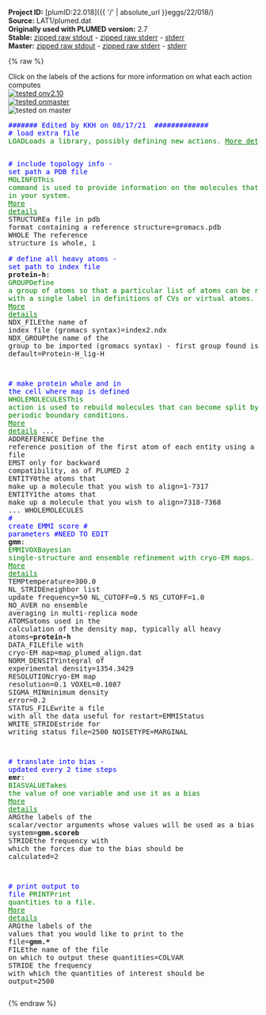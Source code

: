 **Project ID:** [plumID:22.018]({{ '/' | absolute_url }}eggs/22/018/)  
**Source:** LAT1/plumed.dat  
**Originally used with PLUMED version:** 2.7  
**Stable:** [zipped raw stdout](plumed.dat.plumed.stdout.txt.zip) - [zipped raw stderr](plumed.dat.plumed.stderr.txt.zip) - [stderr](plumed.dat.plumed.stderr)  
**Master:** [zipped raw stdout](plumed.dat.plumed_master.stdout.txt.zip) - [zipped raw stderr](plumed.dat.plumed_master.stderr.txt.zip) - [stderr](plumed.dat.plumed_master.stderr)  

{% raw %}
<div class="plumedpreheader">
<div class="headerInfo" id="value_details_data/LAT1/plumed.dat"> Click on the labels of the actions for more information on what each action computes </div>
<div class="containerBadge">
<div class="headerBadge"><a href="plumed.dat.plumed.stderr"><img src="https://img.shields.io/badge/v2.10-failed-red.svg" alt="tested onv2.10" /></a></div>
<div class="headerBadge"><a href="plumed.dat.plumed_master.stderr"><img src="https://img.shields.io/badge/master-failed-red.svg" alt="tested onmaster" /></a></div>
<div class="headerBadge"><img src="https://img.shields.io/badge/with-LOAD-yellow.svg" alt="tested on master" /></div>
</div>
</div>
<pre class="plumedlisting">
<span style="color:blue" class="comment">####### Edited by KKH on 08/17/21  #############</span>
<span style="color:blue" class="comment"># load extra file</span>
<span class="plumedtooltip" style="color:green">LOAD<span class="right">Loads a library, possibly defining new actions. <a href="https://www.plumed.org/doc-master/user-doc/html/LOAD" style="color:green">More details</a><i></i></span></span> <span class="plumedtooltip">FILE<span class="right">file to be loaded<i></i></span></span>=EMMIVox.cpp

<span style="color:blue" class="comment"># include topology info - set path a PDB file</span>
<span style="display:none;" id="data/LAT1/plumed.dat">The LOAD action with label <b></b> calculates something</span><span class="plumedtooltip" style="color:green">MOLINFO<span class="right">This command is used to provide information on the molecules that are present in your system. <a href="https://www.plumed.org/doc-master/user-doc/html/MOLINFO" style="color:green">More details</a><i></i></span></span> <span class="plumedtooltip">STRUCTURE<span class="right">a file in pdb format containing a reference structure<i></i></span></span>=gromacs.pdb <span class="plumedtooltip">WHOLE<span class="right"> The reference structure is whole, i<i></i></span></span>
<br/><span style="color:blue" class="comment"># define all heavy atoms - set path to index file</span>
<b name="data/LAT1/plumed.datprotein-h" onclick='showPath("data/LAT1/plumed.dat","data/LAT1/plumed.datprotein-h","data/LAT1/plumed.datprotein-h","brown")'>protein-h</b>: <span class="plumedtooltip" style="color:green">GROUP<span class="right">Define a group of atoms so that a particular list of atoms can be referenced with a single label in definitions of CVs or virtual atoms. <a href="https://www.plumed.org/doc-master/user-doc/html/GROUP" style="color:green">More details</a><i></i></span></span> <span class="plumedtooltip">NDX_FILE<span class="right">the name of index file (gromacs syntax)<i></i></span></span>=index2.ndx <span class="plumedtooltip">NDX_GROUP<span class="right">the name of the group to be imported (gromacs syntax) - first group found is used by default<i></i></span></span>=Protein-H_lig-H

<span style="color:blue" class="comment"># make protein whole and in the cell where map is defined</span>
<span style="display:none;" id="data/LAT1/plumed.datprotein-h">The GROUP action with label <b>protein-h</b> calculates something</span><span class="plumedtooltip" style="color:green">WHOLEMOLECULES<span class="right">This action is used to rebuild molecules that can become split by the periodic boundary conditions. <a href="https://www.plumed.org/doc-master/user-doc/html/WHOLEMOLECULES" style="color:green">More details</a><i></i></span></span> ...
<span class="plumedtooltip">ADDREFERENCE<span class="right"> Define the reference position of the first atom of each entity using a PDB file<i></i></span></span>
<span class="plumedtooltip">EMST<span class="right"> only for backward compatibility, as of PLUMED 2<i></i></span></span>
<span class="plumedtooltip">ENTITY0<span class="right">the atoms that make up a molecule that you wish to align<i></i></span></span>=1-7317
<span class="plumedtooltip">ENTITY1<span class="right">the atoms that make up a molecule that you wish to align<i></i></span></span>=7318-7368
... WHOLEMOLECULES
<br/><span style="color:blue" class="comment"># create EMMI score</span>
<span style="color:blue" class="comment"># parameters  #NEED TO EDIT</span>
<b name="data/LAT1/plumed.datgmm" onclick='showPath("data/LAT1/plumed.dat","data/LAT1/plumed.datgmm","data/LAT1/plumed.datgmm","brown")'>gmm</b>: <span class="plumedtooltip" style="color:green">EMMIVOX<span class="right">Bayesian single-structure and ensemble refinement with cryo-EM maps. <a href="https://www.plumed.org/doc-master/user-doc/html/EMMIVOX" style="color:green">More details</a><i></i></span></span> <span class="plumedtooltip">TEMP<span class="right">temperature<i></i></span></span>=300.0 <span class="plumedtooltip">NL_STRIDE<span class="right">neighbor list update frequency<i></i></span></span>=50 NL_CUTOFF=0.5 NS_CUTOFF=1.0 <span class="plumedtooltip">NO_AVER<span class="right"> no ensemble averaging in multi-replica mode<i></i></span></span> <span class="plumedtooltip">ATOMS<span class="right">atoms used in the calculation of the density map, typically all heavy atoms<i></i></span></span>=<b name="data/LAT1/plumed.datprotein-h">protein-h</b> <span class="plumedtooltip">DATA_FILE<span class="right">file with cryo-EM map<i></i></span></span>=map_plumed_align.dat <span class="plumedtooltip">NORM_DENSITY<span class="right">integral of experimental density<i></i></span></span>=1354.3429 <span class="plumedtooltip">RESOLUTION<span class="right">cryo-EM map resolution<i></i></span></span>=0.1 VOXEL=0.1087 <span class="plumedtooltip">SIGMA_MIN<span class="right">minimum density error<i></i></span></span>=0.2 <span class="plumedtooltip">STATUS_FILE<span class="right">write a file with all the data useful for restart<i></i></span></span>=EMMIStatus <span class="plumedtooltip">WRITE_STRIDE<span class="right">stride for writing status file<i></i></span></span>=2500 NOISETYPE=MARGINAL

<span style="color:blue" class="comment"># translate into bias - updated every 2 time steps</span>
<span style="display:none;" id="data/LAT1/plumed.datgmm">The EMMIVOX action with label <b>gmm</b> calculates the following quantities:<table  align="center" frame="void" width="95%" cellpadding="5%"><tr><td width="5%"><b> Quantity </b>  </td><td><b> Description </b> </td></tr><tr><td width="5%">gmm.scoreb</td><td>Bayesian score</td></tr><tr><td width="5%">gmm.scale</td><td>scale factor</td></tr><tr><td width="5%">gmm.offset</td><td>offset</td></tr><tr><td width="5%">gmm.accB</td><td>Bfactor MC acceptance</td></tr><tr><td width="5%">gmm.kbt</td><td>temperature in energy unit</td></tr></table></span><b name="data/LAT1/plumed.datemr" onclick='showPath("data/LAT1/plumed.dat","data/LAT1/plumed.datemr","data/LAT1/plumed.datemr","brown")'>emr</b>: <span class="plumedtooltip" style="color:green">BIASVALUE<span class="right">Takes the value of one variable and use it as a bias <a href="https://www.plumed.org/doc-master/user-doc/html/BIASVALUE" style="color:green">More details</a><i></i></span></span> <span class="plumedtooltip">ARG<span class="right">the labels of the scalar/vector arguments whose values will be used as a bias on the system<i></i></span></span>=<b name="data/LAT1/plumed.datgmm">gmm.scoreb</b> <span class="plumedtooltip">STRIDE<span class="right">the frequency with which the forces due to the bias should be calculated<i></i></span></span>=2

<span style="color:blue" class="comment"># print output to file</span>
<span style="display:none;" id="data/LAT1/plumed.datemr">The BIASVALUE action with label <b>emr</b> calculates the following quantities:<table  align="center" frame="void" width="95%" cellpadding="5%"><tr><td width="5%"><b> Quantity </b>  </td><td><b> Description </b> </td></tr><tr><td width="5%">emr.bias</td><td>the instantaneous value of the bias potential</td></tr><tr><td width="5%">emr._bias</td><td>one or multiple instances of this quantity can be referenced elsewhere in the input file</td></tr></table></span><span class="plumedtooltip" style="color:green">PRINT<span class="right">Print quantities to a file. <a href="https://www.plumed.org/doc-master/user-doc/html/PRINT" style="color:green">More details</a><i></i></span></span> <span class="plumedtooltip">ARG<span class="right">the labels of the values that you would like to print to the file<i></i></span></span>=<b name="data/LAT1/plumed.datgmm">gmm.*</b> <span class="plumedtooltip">FILE<span class="right">the name of the file on which to output these quantities<i></i></span></span>=COLVAR <span class="plumedtooltip">STRIDE<span class="right"> the frequency with which the quantities of interest should be output<i></i></span></span>=2500
</pre>
{% endraw %}
